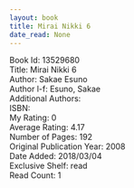 ```yaml
---
layout: book
title: Mirai Nikki 6
date_read: None
---
```


Book Id: 13529680<br />
Title: Mirai Nikki 6<br />
Author: Sakae Esuno<br />
Author l-f: Esuno, Sakae<br />
Additional Authors: <br />
ISBN: <br />
My Rating: 0<br />
Average Rating: 4.17<br />
Number of Pages: 192<br />
Original Publication Year: 2008<br />
Date Added: 2018/03/04<br />
Exclusive Shelf: read<br />
Read Count: 1<br />

